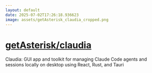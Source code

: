 ```yaml
---
layout: default
date: 2025-07-02T17:26:18.936623
image: assets/getAsterisk_claudia_cropped.png
---
```


# [getAsterisk/claudia](https://github.com/getAsterisk/claudia)

Claudia: GUI app and toolkit for managing Claude Code agents and sessions locally on desktop using React, Rust, and Tauri
